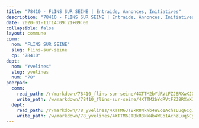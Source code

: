 ```yaml
---
title: "78410 - FLINS SUR SEINE | Entraide, Annonces, Initiatives"
description: "78410 - FLINS SUR SEINE | Entraide, Annonces, Initiatives"
date: 2020-01-11T14:09:21+09:00
collapsible: false
layout: commune
comm:
  nom: "FLINS SUR SEINE"
  slug: flins-sur-seine
  cp: "78410"
dept:
  nom: "Yvelines"
  slug: yvelines
  num: "78"
peerpad:
  comm:
    read_path: /r/markdown/78410_flins-sur-seine/4XTTM2bYdRVtFZJ8RXwXJQXCpKqXGsbT4FSJE1hTztVC43VdN
    write_path: /w/markdown/78410_flins-sur-seine/4XTTM2bYdRVtFZJ8RXwXJQXCpKqXGsbT4FSJE1hTztVC43VdN-K3TgTpCGd5SCKpcsoGn4Ft6c5QCuXJnb1WLMXMuVtuh12JQckbRaui1hG1TGy2wpgJBA4mUFAftBJyVe9yEzsCvLWFzfed6t3UZfBhmV8opUSVfDEnWRJo44v29tnR3ZNrrKNba4
  dept:
    read_path: /r/markdown/78_yvelines/4XTTM6JTBkR8NkNb4WEo1AchzLuq6Cg73ydg7w9pErcQZA13p
    write_path: /w/markdown/78_yvelines/4XTTM6JTBkR8NkNb4WEo1AchzLuq6Cg73ydg7w9pErcQZA13p-K3TgUBFRQCPZwoWqJkunXeSjdgbtU3xzUSsui8DBc3rCTw6mbo4gNvfQRdE99JD3AnVW7fzseq687LKfGWCfAPajih5ByiZ3SpFz1r449oWaDnM5BHKZTbYtf6pEhRvzWbcazhrS
---
```



